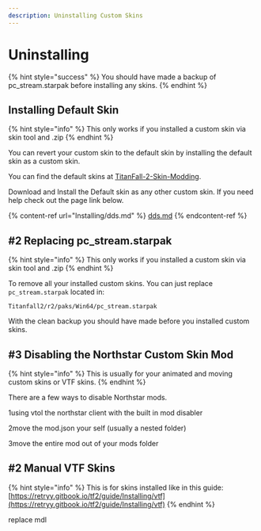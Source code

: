 ```yaml
---
description: Uninstalling Custom Skins
---
```


# Uninstalling

{% hint style="success" %}
You should have made a backup of pc\_stream.starpak before installing any skins.
{% endhint %}

## &#x20;Installing Default Skin

{% hint style="info" %}
This only works if you installed a custom skin via skin tool and .zip
{% endhint %}

You can revert your custom skin to the default skin by installing the default skin as a custom skin.&#x20;

You can find the default skins at [TitanFall-2-Skin-Modding](https://github.com/BigSpice/TitanFall-2-Skin-Modding/tree/main/Textures/Compiled%20textures).

Download and Install the Default skin as any other custom skin. If you need help check out the page link below.

{% content-ref url="Installing/dds.md" %}
[dds.md](Installing/dds.md)
{% endcontent-ref %}

## #2  Replacing pc\_stream.starpak

{% hint style="info" %}
This only works if you installed a custom skin via skin tool and .zip
{% endhint %}

To remove all your installed custom skins. You can just replace `pc_stream.starpak` located in:

`Titanfall2/r2/paks/Win64/pc_stream.starpak`

With the clean backup you should have made before you installed custom skins.

## #3 Disabling the Northstar Custom Skin Mod

{% hint style="info" %}
This is usually for your animated and moving custom skins or VTF skins.
{% endhint %}

There are a few ways to disable Northstar mods.

1using vtol the northstar client with the built in mod disabler

2move the mod.json your self (usually a nested folder)

3move the entire mod out of your mods folder

## #2 Manual VTF Skins

{% hint style="info" %}
This is for skins installed like in this guide: [https://retryy.gitbook.io/tf2/guide/Installing/vtf](https://retryy.gitbook.io/tf2/guide/Installing/vtf)
{% endhint %}

replace mdl
